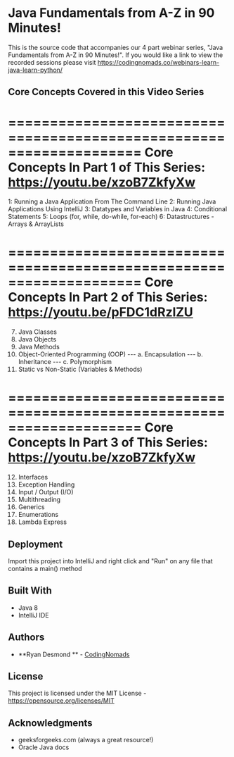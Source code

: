 # Java Fundamentals from A-Z in 90 Minutes! 

This is the source code that accompanies our 4 part webinar series, "Java Fundamentals from A-Z in 90 Minutes!".
If you would like a link to view the recorded sessions please visit https://codingnomads.co/webinars-learn-java-learn-python/

## Core Concepts Covered in this Video Series
====================================================================
Core Concepts In Part 1 of This Series: https://youtu.be/xzoB7ZkfyXw
====================================================================
1: Running a Java Application From The Command Line
2: Running Java Applications Using IntelliJ
3: Datatypes and Variables in Java
4: Conditional Statements
5: Loops (for, while, do-while, for-each)
6: Datastructures - Arrays & ArrayLists

====================================================================
Core Concepts In Part 2 of This Series: https://youtu.be/pFDC1dRzlZU 
====================================================================
7. Java Classes
8. Java Objects
9. Java Methods
10. Object-Oriented Programming (OOP)
--- a. Encapsulation
--- b. Inheritance 
--- c. Polymorphism
11. Static vs Non-Static (Variables & Methods) 

====================================================================
Core Concepts In Part 3 of This Series: https://youtu.be/xzoB7ZkfyXw
====================================================================
12. Interfaces
13. Exception Handling
14. Input / Output (I/O)
15. Multithreading
16. Generics
17. Enumerations
18. Lambda Express

## Deployment
Import this project into IntelliJ and right click and "Run" on any file that contains a main() method

## Built With
* Java 8
* IntelliJ IDE

## Authors

* **Ryan Desmond ** - [CodingNomads](https://codingnomads.co)

## License

This project is licensed under the MIT License - https://opensource.org/licenses/MIT

## Acknowledgments
* geeksforgeeks.com (always a great resource!)
* Oracle Java docs


